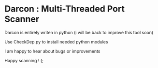 # Darcon : Multi-Threaded Port Scanner

Darcon is entirely writen in python (i will be back to improve this tool soon)

Use CheckDep.py to install needed python modules

I am happy to hear about bugs or improvements 

Happy scanning ! (;


